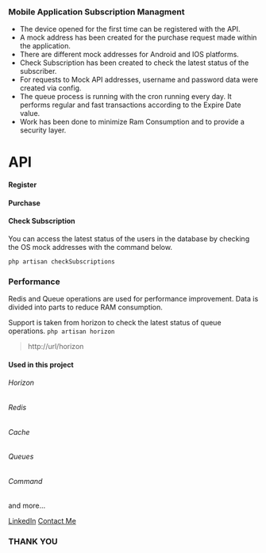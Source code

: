 ### Mobile Application Subscription Managment

- The device opened for the first time can be registered with the API.
- A mock address has been created for the purchase request made within the application.
- There are different mock addresses for Android and IOS platforms.
- Check Subscription has been created to check the latest status of the subscriber.
- For requests to Mock API addresses, username and password data were created via config.
- The queue process is running with the cron running every day. It performs regular and fast transactions according to the Expire Date value.
- Work has been done to minimize Ram Consumption and to provide a security layer.

# API

#### Register
#### Purchase
#### Check Subscription 
You can access the latest status of the users in the database by checking the OS mock addresses with the command below.

`php artisan checkSubscriptions`





### Performance

Redis and Queue operations are used for performance improvement.
Data is divided into parts to reduce RAM consumption.

Support is taken from horizon to check the latest status of queue operations.
`php artisan horizon`
> http://url/horizon


#### Used in this project

###### Horizon
###### Redis
###### Cache
###### Queues
###### Command
and more...


[LinkedIn](https://www.linkedin.com/in/atesenes/ "LinkedIn")
[Contact Me](mailto:enesates01@gmail.com "Contact Me")

### THANK YOU
